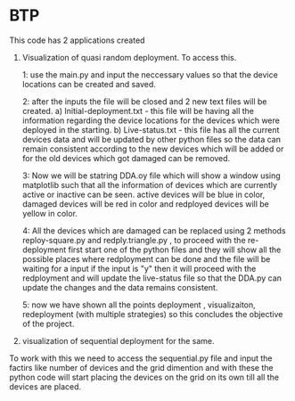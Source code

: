 # BTP

This code has 2 applications created 
1. Visualization of quasi random deployment.
To access this.


    1: use the main.py and input the neccessary values so that the device locations can be created and saved.

    2: after the inputs the file will be closed and 2 new text files will be created.
        a) Initial-deployment.txt - this file will be having all the information regarding the device locations for the devices which were deployed in the starting. 
        b) Live-status.txt - this file has all the current devices data and will be updated by other python files so the data can remain consistent according to the new devices which will be added or for the old devices which got damaged can be removed.

    3: Now we will be statring DDA.oy file which will show a window using matplotlib such that all the information of devices which are currently active or inactive can be seen. active devices will be blue in color, damaged devices will be red in color and redployed devices will be yellow in color.

    4: All the devices which are damaged can be replaced using 2 methods reploy-square.py and redply.triangle.py , to proceed with the re-deployment first start one of the python files and they will show all the possible places where redployment can be done and the file will be waiting for a input if the input is "y" then it will proceed with the redployment and will update the live-status file so that the DDA.py can update the changes and the data remains consistent.

    5: now we have shown all the points deployment , visualizaiton, redeployment (with multiple strategies) so this concludes the objective of the project.





2. visualization of sequential deployment for the same. 

To work with this we need to access the sequential.py file and input the factirs like number of devices and the grid dimention and with these the python code will start placing the devices on the grid on its own till all the devices are placed.




